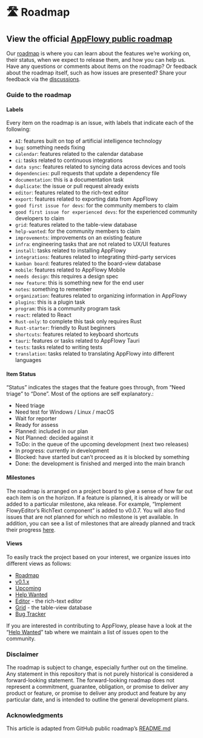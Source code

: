 # 🛣 Roadmap

## View the official [AppFlowy public roadmap](https://github.com/orgs/AppFlowy-IO/projects/5/views/12)

Our [roadmap](https://github.com/orgs/AppFlowy-IO/projects/5/views/12) is where you can learn about the features we’re working on, their status, when we expect to release them, and how you can help us. Have any questions or comments about items on the roadmap? Or feedback about the roadmap itself, such as how issues are presented? Share your feedback via the [discussions](https://github.com/AppFlowy-IO/AppFlowy/discussions).

### Guide to the roadmap

#### Labels

Every item on the roadmap is an issue, with labels that indicate each of the following:

* `AI`: features built on top of artificial intelligence technology
* `bug`: something needs fixing
* `calendar`: features related to the calendar database
* `ci`: tasks related to continuous integrations
* `data sync`: features related to syncing data across devices and tools
* `dependencies`: pull requests that update a dependency file
* `documentation`: this is a documentation task
* `duplicate`: the issue or pull request already exists
* `editor`: features related to the rich-text editor
* `export`: features related to exporting data from AppFlowy
* `good first issue for devs`: for the community members to claim
* `good first issue for experienced devs`: for the experienced community developers to claim
* `grid`: features related to the table-view database
* `help-wanted`: for the community members to claim
* `improvements`: improvements on an existing feature
* `infra`: engineering tasks that are not related to UX/UI features
* `install`: tasks related to installing AppFlowy
* `integrations`: features related to integrating third-party services
* `kanban board`: features related to the board-view database
* `mobile`: features related to AppFlowy Mobile
* `needs design`: this requires a design spec
* `new feature`: this is something new for the end user
* `notes`: something to remember
* `organization`: features related to organizing information in AppFlowy
* `plugins`: this is a plugin task
* `program`: this is a community program task
* `react`: related to React
* `Rust-only`: to complete this task only requires Rust
* `Rust-starter`: friendly to Rust beginners
* `shortcuts`: features related to keyboard shortcuts
* `tauri`: features or tasks related to AppFlowy Tauri
* `tests`: tasks related to writing tests
* `translation`: tasks related to translating AppFlowy into different languages

#### Item Status

“Status” indicates the stages that the feature goes through, from “Need triage” to “Done”. Most of the options are self explanatory.:

* Need triage
* Need test for Windows / Linux / macOS
* Wait for reporter
* Ready for assess
* Planned: included in our plan
* Not Planned: decided against it
* ToDo: in the queue of the upcoming development (next two releases)
* In progress: currently in development
* Blocked: have started but can’t proceed as it is blocked by something
* Done: the development is finished and merged into the main branch

#### Milestones

The roadmap is arranged on a project board to give a sense of how far out each item is on the horizon. If a feature is planned, it is already or will be added to a particular milestone, aka release. For example, “Implement FlowyEditor’s RichText component” is added to v0.0.7. You will also find issues that are not planned for which no milestone is yet available. In addition, you can see a list of milestones that are already planned and track their progress [here](https://github.com/AppFlowy-IO/AppFlowy/milestones).

#### Views

To easily track the project based on your interest, we organize issues into different views as follows:

* [Roadmap](https://github.com/orgs/AppFlowy-IO/projects/5/views/12)
* [v0.1.x](https://github.com/orgs/AppFlowy-IO/projects/5/views/1)
* [Upcoming](https://github.com/orgs/AppFlowy-IO/projects/5/views/3)
* [Help Wanted](https://github.com/orgs/AppFlowy-IO/projects/5/views/4)
* [Editor](https://github.com/orgs/AppFlowy-IO/projects/5/views/5) - the rich-text editor
* [Grid](https://github.com/orgs/AppFlowy-IO/projects/5/views/6) - the table-view database
* [Bug Tracker](https://github.com/orgs/AppFlowy-IO/projects/5/views/9)

If you are interested in contributing to AppFlowy, please have a look at the “[Help Wanted](https://github.com/orgs/AppFlowy-IO/projects/5/views/4)” tab where we maintain a list of issues open to the community.&#x20;

### Disclaimer

The roadmap is subject to change, especially further out on the timeline. Any statement in this repository that is not purely historical is considered a forward-looking statement. The forward-looking roadmap does not represent a commitment, guarantee, obligation, or promise to deliver any product or feature, or promise to deliver any product and feature by any particular date, and is intended to outline the general development plans.

### Acknowledgments

This article is adapted from GitHub public roadmap’s [README.md](https://github.com/github/roadmap)

